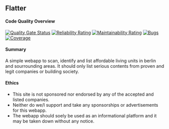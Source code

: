 ## Flatter

#### Code Quality Overview

[![Quality Gate Status](https://sonarcloud.io/api/project_badges/measure?project=marpme_flatter-dev&metric=alert_status)](https://sonarcloud.io/summary/new_code?id=marpme_flatter-dev)
[![Reliability Rating](https://sonarcloud.io/api/project_badges/measure?project=marpme_flatter-dev&metric=reliability_rating)](https://sonarcloud.io/summary/new_code?id=marpme_flatter-dev)
[![Maintainability Rating](https://sonarcloud.io/api/project_badges/measure?project=marpme_flatter-dev&metric=sqale_rating)](https://sonarcloud.io/summary/new_code?id=marpme_flatter-dev)
[![Bugs](https://sonarcloud.io/api/project_badges/measure?project=marpme_flatter-dev&metric=bugs)](https://sonarcloud.io/summary/new_code?id=marpme_flatter-dev)
[![Coverage](https://sonarcloud.io/api/project_badges/measure?project=marpme_flatter-dev&metric=coverage)](https://sonarcloud.io/summary/new_code?id=marpme_flatter-dev)

#### Summary

A simple webapp to scan, identify and list affordable living units in berlin and sourrounding areas.
It should only list serious contents from proven and legit companies or building society.

#### Ethics

- This site is not sponsored nor endorsed by any of the accepted and listed companies.
- Neither do we/I support and take any sponsorships or advertisements for this webapp.
- The webapp should soely be used as an informational platform and it may be taken down without any notice.
